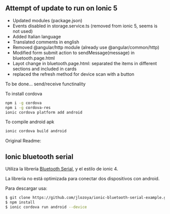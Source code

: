 ## Attempt of update to run on Ionic 5
- Updated modules (package.json)
- Events disabled in storage.service.ts (removed from ionic 5, seems is not used)
- Added Italian language
- Translated comments in english
- Removed @angular/http module (already use @angular/common/http)
- Modified form submit action to sendMessage(message) in bluetooth.page.html
- Layot change in bluetooth.page.html: separated the items in different sections and included in cards
- replaced the refresh method for device scan with a button


To be done...
send/receive functinality

To install cordova
```bash
npm i -g cordova
npm i -g cordova-res
ionic cordova platform add android
```
To compile android apk
```bash
ionic cordova build android
```

Original Readme:
## Ionic bluetooth serial

Utiliza la librería [Bluetooth Serial](https://ionicframework.com/docs/native/bluetooth-serial/), y el estilo de ionic 4.

La librería no está optimizada para conectar dos dispositivos con android.

Para descargar usa:

```bash
$ git clone https://github.com/jlozoya/ionic-bluetooth-serial-example.git
$ npm install
$ ionic cordova run android --device
```
